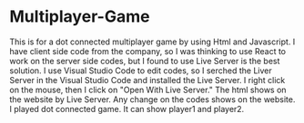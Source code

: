 # Multiplayer-Game
This is for a dot connected multiplayer game by using Html and Javascript.
I have client side code from the company, so I was thinking to use React to work on the server side codes, but I found to use Live Server is the best solution.
I use Visual Studio Code to edit codes, so I serched the Liver Server in the Visual Studio Code and installed the Live Server. I right click on the mouse, then I click on "Open With Live Server." The html shows on the website by Live Server. Any change on the codes shows on the website.
I played dot connected game. It can show player1 and player2.
